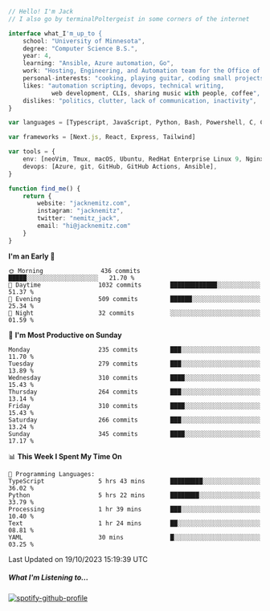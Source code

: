 ```typescript
// Hello! I'm Jack
// I also go by terminalPoltergeist in some corners of the internet

interface what_I'm_up_to {
    school: "University of Minnesota",
    degree: "Computer Science B.S.",
    year: 4,
    learning: "Ansible, Azure automation, Go",
    work: "Hosting, Engineering, and Automation team for the Office of Information Technology at UMN",
    personal-interests: "cooking, playing guitar, coding small projects",
    likes: "automation scripting, devops, technical writing,
            web development, CLIs, sharing music with people, coffee",
    dislikes: "politics, clutter, lack of communication, inactivity",
}

var languages = [Typescript, JavaScript, Python, Bash, Powershell, C, C++, HTML, CSS]

var frameworks = [Next.js, React, Express, Tailwind]

var tools = {
    env: [neoVim, Tmux, macOS, Ubuntu, RedHat Enterprise Linux 9, Nginx, DigitalOcean, Cloudflare],
    devops: [Azure, git, GitHub, GitHub Actions, Ansible],
}

function find_me() {
    return {
        website: "jacknemitz.com",
        instagram: "jacknemitz",
        twitter: "nemitz_jack",
        email: "hi@jacknemitz.com"
    }
}
```

<!--START_SECTION:waka-->
**I'm an Early 🐤** 

```text
🌞 Morning                436 commits         █████░░░░░░░░░░░░░░░░░░░░   21.70 % 
🌆 Daytime                1032 commits        █████████████░░░░░░░░░░░░   51.37 % 
🌃 Evening                509 commits         ██████░░░░░░░░░░░░░░░░░░░   25.34 % 
🌙 Night                  32 commits          ░░░░░░░░░░░░░░░░░░░░░░░░░   01.59 % 
```
📅 **I'm Most Productive on Sunday** 

```text
Monday                   235 commits         ███░░░░░░░░░░░░░░░░░░░░░░   11.70 % 
Tuesday                  279 commits         ███░░░░░░░░░░░░░░░░░░░░░░   13.89 % 
Wednesday                310 commits         ████░░░░░░░░░░░░░░░░░░░░░   15.43 % 
Thursday                 264 commits         ███░░░░░░░░░░░░░░░░░░░░░░   13.14 % 
Friday                   310 commits         ████░░░░░░░░░░░░░░░░░░░░░   15.43 % 
Saturday                 266 commits         ███░░░░░░░░░░░░░░░░░░░░░░   13.24 % 
Sunday                   345 commits         ████░░░░░░░░░░░░░░░░░░░░░   17.17 % 
```


📊 **This Week I Spent My Time On** 

```text
💬 Programming Languages: 
TypeScript               5 hrs 43 mins       █████████░░░░░░░░░░░░░░░░   36.02 % 
Python                   5 hrs 22 mins       ████████░░░░░░░░░░░░░░░░░   33.79 % 
Processing               1 hr 39 mins        ███░░░░░░░░░░░░░░░░░░░░░░   10.40 % 
Text                     1 hr 24 mins        ██░░░░░░░░░░░░░░░░░░░░░░░   08.81 % 
YAML                     30 mins             █░░░░░░░░░░░░░░░░░░░░░░░░   03.25 % 
```


 Last Updated on 19/10/2023 15:19:39 UTC
<!--END_SECTION:waka-->

##### What I'm Listening to...

[![spotify-github-profile](https://spotify-github-profile.vercel.app/api/view?uid=jack.nemitz&cover_image=true&show_offline=true&bar_color=53b14f&bar_color_cover=false&background_color=121212FF)](https://spotify-github-profile.vercel.app/api/view?uid=jack.nemitz&redirect=true)

